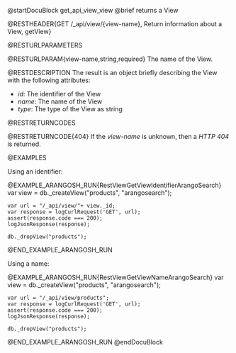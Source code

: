 @startDocuBlock get_api_view_view
@brief returns a View

@RESTHEADER{GET /_api/view/{view-name}, Return information about a View, getView}

@RESTURLPARAMETERS

@RESTURLPARAM{view-name,string,required}
The name of the View.

@RESTDESCRIPTION
The result is an object briefly describing the View with the following attributes:
- *id*: The identifier of the View
- *name*: The name of the View
- *type*: The type of the View as string

@RESTRETURNCODES

@RESTRETURNCODE{404}
If the *view-name* is unknown, then a *HTTP 404* is returned.

@EXAMPLES

Using an identifier:

@EXAMPLE_ARANGOSH_RUN{RestViewGetViewIdentifierArangoSearch}
    var view = db._createView("products", "arangosearch");

    var url = "/_api/view/"+ view._id;
    var response = logCurlRequest('GET', url);
    assert(response.code === 200);
    logJsonResponse(response);

    db._dropView("products");
@END_EXAMPLE_ARANGOSH_RUN

Using a name:

@EXAMPLE_ARANGOSH_RUN{RestViewGetViewNameArangoSearch}
    var view = db._createView("products", "arangosearch");

    var url = "/_api/view/products";
    var response = logCurlRequest('GET', url);
    assert(response.code === 200);
    logJsonResponse(response);

    db._dropView("products");
@END_EXAMPLE_ARANGOSH_RUN
@endDocuBlock
